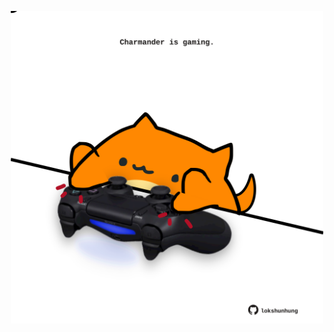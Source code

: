 <!-- built at 14/03/2025, 03:08:17 UTC -->
<p align="center">
  <img width="500" height="500" src="./ReadmeImage.svg">
</p>
